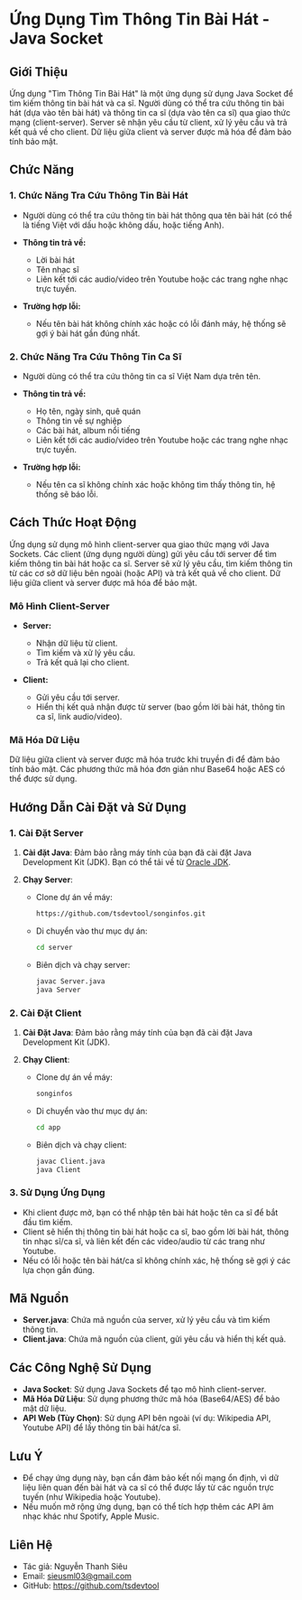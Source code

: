 # Ứng Dụng Tìm Thông Tin Bài Hát - Java Socket

## Giới Thiệu

Ứng dụng "Tìm Thông Tin Bài Hát" là một ứng dụng sử dụng Java Socket để tìm kiếm thông tin bài hát và ca sĩ. Người dùng có thể tra cứu thông tin bài hát (dựa vào tên bài hát) và thông tin ca sĩ (dựa vào tên ca sĩ) qua giao thức mạng (client-server). Server sẽ nhận yêu cầu từ client, xử lý yêu cầu và trả kết quả về cho client. Dữ liệu giữa client và server được mã hóa để đảm bảo tính bảo mật.

## Chức Năng

### 1. Chức Năng Tra Cứu Thông Tin Bài Hát

- Người dùng có thể tra cứu thông tin bài hát thông qua tên bài hát (có thể là tiếng Việt với dấu hoặc không dấu, hoặc tiếng Anh).
- **Thông tin trả về:**
  - Lời bài hát
  - Tên nhạc sĩ
  - Liên kết tới các audio/video trên Youtube hoặc các trang nghe nhạc trực tuyến.
  
- **Trường hợp lỗi:**
  - Nếu tên bài hát không chính xác hoặc có lỗi đánh máy, hệ thống sẽ gợi ý bài hát gần đúng nhất.

### 2. Chức Năng Tra Cứu Thông Tin Ca Sĩ

- Người dùng có thể tra cứu thông tin ca sĩ Việt Nam dựa trên tên.
- **Thông tin trả về:**
  - Họ tên, ngày sinh, quê quán
  - Thông tin về sự nghiệp
  - Các bài hát, album nổi tiếng
  - Liên kết tới các audio/video trên Youtube hoặc các trang nghe nhạc trực tuyến.
  
- **Trường hợp lỗi:**
  - Nếu tên ca sĩ không chính xác hoặc không tìm thấy thông tin, hệ thống sẽ báo lỗi.

## Cách Thức Hoạt Động

Ứng dụng sử dụng mô hình client-server qua giao thức mạng với Java Sockets. Các client (ứng dụng người dùng) gửi yêu cầu tới server để tìm kiếm thông tin bài hát hoặc ca sĩ. Server sẽ xử lý yêu cầu, tìm kiếm thông tin từ các cơ sở dữ liệu bên ngoài (hoặc API) và trả kết quả về cho client. Dữ liệu giữa client và server được mã hóa để bảo mật.

### Mô Hình Client-Server

- **Server:**
  - Nhận dữ liệu từ client.
  - Tìm kiếm và xử lý yêu cầu.
  - Trả kết quả lại cho client.
  
- **Client:**
  - Gửi yêu cầu tới server.
  - Hiển thị kết quả nhận được từ server (bao gồm lời bài hát, thông tin ca sĩ, link audio/video).
  
### Mã Hóa Dữ Liệu

Dữ liệu giữa client và server được mã hóa trước khi truyền đi để đảm bảo tính bảo mật. Các phương thức mã hóa đơn giản như Base64 hoặc AES có thể được sử dụng.

## Hướng Dẫn Cài Đặt và Sử Dụng

### 1. Cài Đặt Server

1. **Cài đặt Java**: Đảm bảo rằng máy tính của bạn đã cài đặt Java Development Kit (JDK). Bạn có thể tải về từ [Oracle JDK](https://www.oracle.com/java/technologies/javase-jdk11-downloads.html).
   
2. **Chạy Server**:
   - Clone dự án về máy:
     ```bash
     https://github.com/tsdevtool/songinfos.git
     ```
   - Di chuyển vào thư mục dự án:
     ```bash
     cd server
     ```
   - Biên dịch và chạy server:
     ```bash
     javac Server.java
     java Server
     ```

### 2. Cài Đặt Client

1. **Cài Đặt Java**: Đảm bảo rằng máy tính của bạn đã cài đặt Java Development Kit (JDK).

2. **Chạy Client**:
   - Clone dự án về máy:
     ```bash
     songinfos
     ```
   - Di chuyển vào thư mục dự án:
     ```bash
     cd app
     ```
   - Biên dịch và chạy client:
     ```bash
     javac Client.java
     java Client
     ```

### 3. Sử Dụng Ứng Dụng

- Khi client được mở, bạn có thể nhập tên bài hát hoặc tên ca sĩ để bắt đầu tìm kiếm.
- Client sẽ hiển thị thông tin bài hát hoặc ca sĩ, bao gồm lời bài hát, thông tin nhạc sĩ/ca sĩ, và liên kết đến các video/audio từ các trang như Youtube.
- Nếu có lỗi hoặc tên bài hát/ca sĩ không chính xác, hệ thống sẽ gợi ý các lựa chọn gần đúng.

## Mã Nguồn

- **Server.java**: Chứa mã nguồn của server, xử lý yêu cầu và tìm kiếm thông tin.
- **Client.java**: Chứa mã nguồn của client, gửi yêu cầu và hiển thị kết quả.
  
## Các Công Nghệ Sử Dụng

- **Java Socket**: Sử dụng Java Sockets để tạo mô hình client-server.
- **Mã Hóa Dữ Liệu**: Sử dụng phương thức mã hóa (Base64/AES) để bảo mật dữ liệu.
- **API Web (Tùy Chọn)**: Sử dụng API bên ngoài (ví dụ: Wikipedia API, Youtube API) để lấy thông tin bài hát/ca sĩ.

## Lưu Ý

- Để chạy ứng dụng này, bạn cần đảm bảo kết nối mạng ổn định, vì dữ liệu liên quan đến bài hát và ca sĩ có thể được lấy từ các nguồn trực tuyến (như Wikipedia hoặc Youtube).
- Nếu muốn mở rộng ứng dụng, bạn có thể tích hợp thêm các API âm nhạc khác như Spotify, Apple Music.

## Liên Hệ

- Tác giả: Nguyễn Thanh Siêu
- Email: sieusml03@gmail.com
- GitHub: https://github.com/tsdevtool
